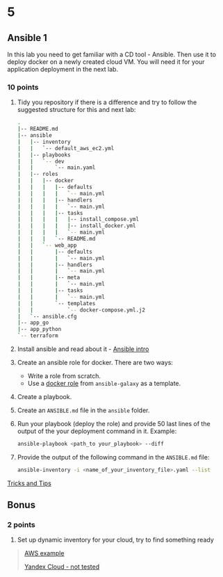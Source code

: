 # 5

## Ansible 1

In this lab you need to get familiar with a CD tool - Ansible. Then use it to deploy docker on a newly created cloud VM. You will need it for your application deployment in the next lab.

### 10 points

1. Tidy you repository if there is a difference and try to follow the suggested structure for this and next lab:

   ```sh
   .
   |-- README.md
   |-- ansible
   |   |-- inventory
   |   |   `-- default_aws_ec2.yml
   |   |-- playbooks
   |   |   `-- dev
   |   |       `-- main.yaml
   |   |-- roles
   |   |   |-- docker
   |   |   |   |-- defaults
   |   |   |   |   `-- main.yml
   |   |   |   |-- handlers
   |   |   |   |   `-- main.yml
   |   |   |   |-- tasks
   |   |   |   |   |-- install_compose.yml
   |   |   |   |   |-- install_docker.yml
   |   |   |   |   `-- main.yml
   |   |   |   `-- README.md
   |   |   `-- web_app
   |   |       |-- defaults
   |   |       |   `-- main.yml
   |   |       |-- handlers
   |   |       |   `-- main.yml
   |   |       |-- meta
   |   |       |   `-- main.yml
   |   |       |-- tasks
   |   |       |   `-- main.yml
   |   |       `-- templates
   |   |           `-- docker-compose.yml.j2
   |   `-- ansible.cfg
   |-- app_go
   |-- app_python
   `-- terraform
   ```

2. Install ansible and read about it - [Ansible intro](https://docs.ansible.com/ansible/latest/installation_guide/intro_installation.html)

3. Create an ansible role for docker. There are two ways:
   * Write a role from scratch.
   * Use a [docker role](https://github.com/geerlingguy/ansible-role-docker) from `ansible-galaxy` as a template.
4. Create a playbook.
5. Create an `ANSIBLE.md` file in the `ansible` folder.
6. Run your playbook (deploy the role) and provide 50 last lines of the output of the your deployment command in it. Example:

   ```sh
   ansible-playbook <path_to your_playbook> --diff
   ```

7. Provide the output of the following command in the `ANSIBLE.md` file:

   ```sh
   ansible-inventory -i <name_of_your_inventory_file>.yaml --list
   ```

[Tricks and Tips](https://docs.ansible.com/ansible/latest/user_guide/playbooks_best_practices.html)

## Bonus

### 2 points

1. Set up dynamic inventory for your cloud, try to find something ready

> [AWS example](https://docs.ansible.com/ansible/latest/collections/amazon/aws/aws_ec2_inventory.html)
> 
> [Yandex Cloud - not tested](https://github.com/rodion-goritskov/yacloud_compute)